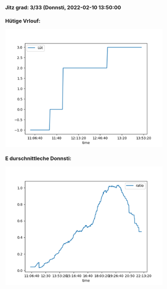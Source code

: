 ### Jitz grad: 3/33 (Donnsti, 2022-02-10 13:50:00

### Hütige Vrlouf:
![Graph](Today.png)

### E durschnittleche Donnsti:
![Graph](Donnsti.png)